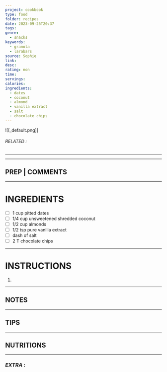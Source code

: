 ```yaml
---
project: cookbook
type: food
folder: recipes
date: 2023-09-25T20:37
tags: 
genre:
  - snacks
keywords:
  - granola
  - larabars
source: Sophie
link: 
desc: 
rating: non
time: 
servings: 
calories: 
ingredients:
  - dates
  - coconut
  - almond
  - vanilla extract
  - salt
  - chocolate chips
---
```


![[_default.png]]
###### *RELATED* : 
---


---
## PREP | COMMENTS



---
# INGREDIENTS

- [ ] 1 cup pitted dates
- [ ] 1/4 cup unsweetened shredded coconut
- [ ] 1/2 cup almonds
- [ ] 1/2 tsp pure vanilla extract
- [ ] dash of salt
- [ ] 2 T chocolate chips

---
# INSTRUCTIONS

1. 

---
## NOTES



---
## TIPS



---
## NUTRITIONS



---
### *EXTRA* :



